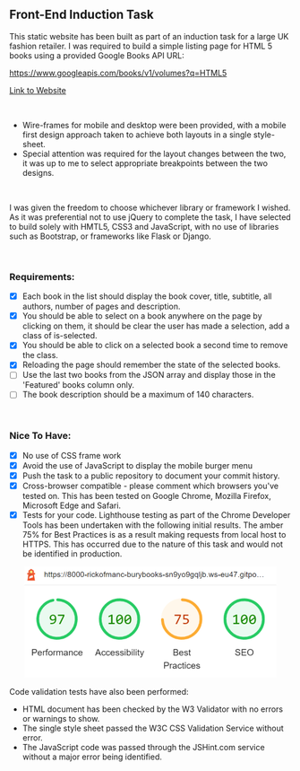 ## Front-End Induction Task

This static website has been built as part of an induction task for a large UK fashion retailer. I was required to build a simple listing page for HTML 5 books using a provided Google Books API URL:

https://www.googleapis.com/books/v1/volumes?q=HTML5


[Link to Website](https://rickofmanc.github.io/bury-books/)



<br />

* Wire-frames for mobile and desktop were been provided, with a mobile first design approach taken to achieve both layouts in a single style-sheet. 
* Special attention was required for the layout changes
between the two, it was up to me to select appropriate breakpoints
between the two designs.

<br/>

I was given the freedom to choose whichever library or framework I wished. As it was preferential not to use jQuery to complete the task, I have selected to build solely with HMTL5, CSS3 and JavaScript, with no use of libraries such as Bootstrap, or frameworks like Flask or Django.

<br/>

### Requirements:
- [x] Each book in the list should display the book cover, title, subtitle, all authors, number of pages and description.
- [x] You should be able to select on a book anywhere on the page by
clicking on them, it should be clear the user has made a selection, add a class of is-selected.
- [x] You should be able to click on a selected book a second time to
remove the class.
- [x] Reloading the page should remember the state of the selected books.
- [ ] Use the last two books from the JSON array and display those in the
'Featured' books column only.
- [ ] The book description should be a maximum of 140 characters.

<br/>

### Nice To Have:
- [x] No use of CSS frame work
- [x] Avoid the use of JavaScript to display the mobile burger menu
- [x] Push the task to a public repository to document your commit history.
- [x] Cross-browser compatible - please comment which browsers you've
tested on. This has been tested on Google Chrome, Mozilla Firefox, Microsoft Edge and Safari.
- [x] Tests for your code. Lighthouse testing as part of the Chrome Developer Tools has been undertaken with the following initial results. The amber 75% for Best Practices is as a result making requests from local host to HTTPS. This has occurred due to the nature of this task and would not be identified in production.

<p align="center">
    <img src="readme-images/lighthouse-testing-results.png" alt="website page testing results"/>
</p>

Code validation tests have also been performed:
* HTML document has been checked by the W3 Validator with no errors or warnings to show.
* The single style sheet passed the W3C CSS Validation Service without error.
* The JavaScript code was passed through the JSHint.com service without a major error being identified.
